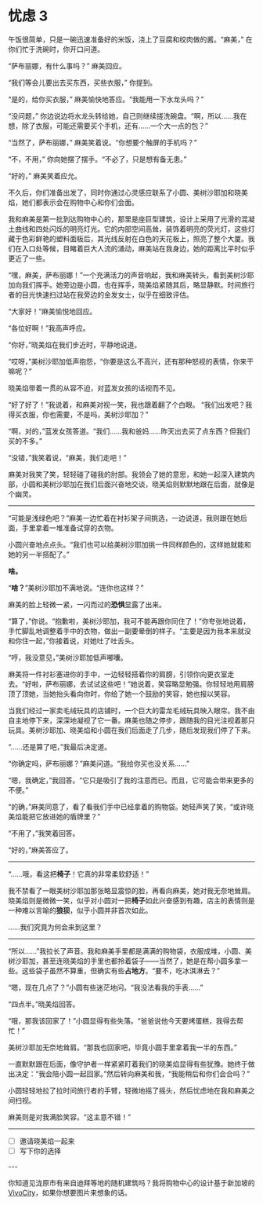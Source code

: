 # 忧虑 3

午饭很简单，只是一碗迅速准备好的米饭，浇上了豆腐和绞肉做的酱。“麻美，” 在你们忙于洗碗时，你开口问道。

“萨布丽娜，有什么事吗？” 麻美回应。

“我们等会儿要出去买东西，买些衣服，” 你提到。

“是的，给你买衣服，” 麻美愉快地答应。“我能用一下水龙头吗？”

“没问题，” 你边说边将水龙头转给她，自己则继续搓洗碗盘。“啊，所以……我在想，除了衣服，可能还需要买个手机，还有……一个大一点的包？”

“当然了，萨布丽娜，” 麻美笑着说。“你想要个触屏的手机吗？”

“不，不用，” 你向她摆了摆手。“不必了，只是想有备无患。”

“好的，” 麻美笑着应允。

不久后，你们准备出发了，同时你通过心灵感应联系了小圆、美树沙耶加和晓美焰，她们都表示会在购物中心和你们会面。

我和麻美是第一批到达购物中心的，那里是座巨型建筑，设计上采用了光滑的混凝土曲线和四处闪烁的明亮灯光。它的内部空间高耸，装饰着明亮的荧光灯，这些灯藏于色彩鲜艳的塑料面板后，其光线反射在白色的天花板上，照亮了整个大厦。我们在入口处等候，目睹着巨大人流的涌动，麻美站在我身边，她的距离比平时似乎更近了一些。

“嘿，麻美，萨布丽娜！”一个充满活力的声音响起，我和麻美转头，看到美树沙耶加向我们挥手。她旁边是小圆，也在挥手，晓美焰紧随其后，略显静默。时间旅行者的目光快速扫过站在我旁边的金发女士，似乎在细致评估。

“大家好！”麻美愉悦地回应。

“各位好啊！”我高声呼应。

“你好，”晓美焰在我们步近时，平静地说道。

“哎呀，”美树沙耶加低声抱怨，“你要是这么不高兴，还有那种怒视的表情，你来干嘛呢？”

晓美焰带着一贯的从容不迫，对蓝发女孩的话视而不见。

“好了好了！”我说着，和麻美对视一笑，我也跟着翻了个白眼。 “我们出发吧？我得买衣服，你也需要，不是吗，美树沙耶加？”

“啊，对的，”蓝发女孩答道。“我们……我和爸妈……昨天出去买了点东西？但我们买的不多。”

“没错，”我笑着说，“麻美，我们走吧！”

麻美对我笑了笑，轻轻碰了碰我的肘部。我领会了她的意思，和她一起深入建筑内部，小圆和美树沙耶加在我们后面兴奋地交谈，晓美焰则默默地跟在后面，就像是个幽灵。

---

“可能是浅绿色吧？”麻美一边忙着在衬衫架子间挑选，一边说道，我则跟在她后面，手里拿着一堆准备试穿的衣物。

小圆兴奋地点点头。“我们也可以给美树沙耶加挑一件同样颜色的，这样她就能和她的另一半搭配了。”

**啥。**

“**啥？**”美树沙耶加不满地说。“连你也这样？”

麻美的脸上轻微一紧，一闪而过的**恐惧**显露了出来。

“算了，”你说。“抱歉啦，美树沙耶加，我可不能再跟你同住了！”你夸张地说着，手忙脚乱地调整着手中的衣物，做出一副要晕倒的样子。“主要是因为我本来就没和你住一起，”你接着说，对她吐了吐舌头。

“哼，我没意见，”美树沙耶加低声嘟囔。

麻美将一件衬衫塞进你的手中，一边轻轻搭着你的肩膀，引领你向更衣室走去。“好啦，萨布丽娜，去试试这些吧！”她说着，笑容略显勉强。你轻轻地用肩膀顶了顶她，当她抬头看向你时，你给了她一个鼓励的笑容，她也报以笑容。

当我们经过一家卖毛绒玩具的店铺时，一个巨大的雷龙毛绒玩具映入眼帘。我不由自主地停下来，深深地凝视了它一番。麻美也随之停步，跟随我的目光注视着那只玩具。美树沙耶加、晓美焰和小圆在我们后面走了几步，随后发现我们停了下来。

“……还是算了吧，”我最后决定道。

“你确定吗，萨布丽娜？”麻美问道。“我给你买也没关系……”

“嗯，我确定，”我回答。“它只是吸引了我的注意而已。而且，它可能会带来更多的不便。”

“的确，”麻美同意了，看了看我们手中已经拿着的购物袋。她轻声笑了笑，“或许晓美焰能把它放进她的盾牌里？”

“不用了，”我笑着回答。

“好的，”麻美答应了。

---

“……哦，看这把**椅子**！它真的非常柔软舒适！”

我不禁看了一眼美树沙耶加那张略显震惊的脸，再看向麻美，她对我无奈地耸肩。晓美焰则是微微一笑，似乎对小圆对一把**椅子**如此兴奋感到有趣，店主的表情则是一种难以言喻的**狼狈**，似乎小圆并非首次如此。

……我们究竟为何会来到这里？

---

“所以……”我拉长了声音。我和麻美手里都是满满的购物袋，衣服成堆，小圆、美树沙耶加，甚至连晓美焰的手里也都拎着袋子——当然了，她是在帮小圆多拿一些。这些袋子虽然不算重，但确实有些**占地方**。“要不，吃冰淇淋去？”

“嗯，现在几点了？”小圆有些迷茫地问。“我没法看我的手表……”

“四点半。”晓美焰回答。

“哦，那我该回家了！”小圆显得有些失落。“爸爸说他今天要烤蛋糕，我得去帮忙！”

美树沙耶加无奈地耸肩。“那我也回家吧，毕竟小圆手里拿着我一半的东西。”

一直默默跟在后面，像守护者一样紧紧盯着我们的晓美焰显得有些犹豫。她终于做出决定：“我会陪小圆一起回家。”然后转向麻美和我，“我能稍后和你们会合吗？”

小圆轻轻地拉了拉时间旅行者的手臂，轻微地摇了摇头，然后忧虑地在我和麻美之间扫视。

麻美则是对我满脸笑容。“这主意不错！”

---

- [ ] 邀请晓美焰一起来
- [ ] 写下你的选择

---​

你知道见泷原市有来自迪拜等地的随机建筑吗？我将购物中心的设计基于新加坡的[VivoCity](http://en.wikipedia.org/wiki/VivoCity)，如果你想要图片来想象的话。
